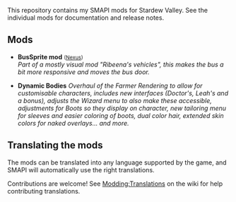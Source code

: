 This repository contains my SMAPI mods for Stardew Valley. See the individual mods for
documentation and release notes.

## Mods
* **BusSprite mod** <small>([Nexus](https://www.nexusmods.com/stardewvalley/mods/11809))</small>  
  _Part of a mostly visual mod "Ribeena's vehicles", this makes the bus
  a bit more responsive and moves the bus door._

* **Dynamic Bodies**
  _Overhaul of the Farmer Rendering to allow for customisable characters, includes
  new interfaces (Doctor's, Leah's and a bonus), adjusts the Wizard menu to
  also make these accessible, adjustments for Boots so they display on character,
  new tailoring menu for sleeves and easier coloring of boots, dual color hair,
  extended skin colors for naked overlays... and more._

## Translating the mods

The mods can be translated into any language supported by the game, and SMAPI will automatically
use the right translations.

Contributions are welcome! See [Modding:Translations](https://stardewvalleywiki.com/Modding:Translations)
on the wiki for help contributing translations.
